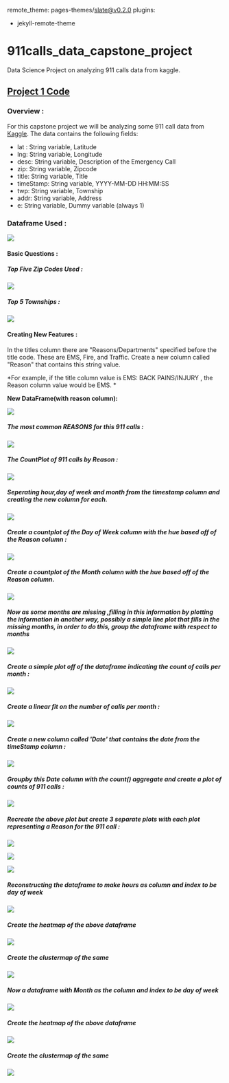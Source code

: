 remote_theme: pages-themes/slate@v0.2.0
plugins:
- jekyll-remote-theme
# 911calls_data_capstone_project
Data Science Project on analyzing 911 calls data from kaggle.

## [Project 1 Code](https://github.com/TatyaVichu/911calls_data_capstone_project/blob/main/01-911%20Calls%20Data%20Capstone%20Project.ipynb)

### Overview :  

For this capstone project we will be analyzing some 911 call data from [Kaggle](https://www.kaggle.com/). The data contains the following fields:

<ul>
<li>lat : String variable, Latitude</li>
<li>lng: String variable, Longitude</li>
<li>desc: String variable, Description of the Emergency Call</li>
<li>zip: String variable, Zipcode</li>
<li>title: String variable, Title</li>
<li>timeStamp: String variable, YYYY-MM-DD HH:MM:SS</li>
<li>twp: String variable, Township</li>
<li>addr: String variable, Address</li>
<li>e: String variable, Dummy variable (always 1)</li>
</ul>

### Dataframe Used : 

![](Images/2022-09-05_07-54.jpg)

#### Basic Questions :

##### Top Five Zip Codes Used : 

![](Images/5%20Zip.jpg)

##### Top 5 Townships : 

![](Images/5%20Townships.jpg)

#### Creating New Features :

In the titles column there are "Reasons/Departments" specified before the title code. These are EMS, Fire, and Traffic. Create a new column called "Reason" that contains this string value.

*For example, if the title column value is EMS: BACK PAINS/INJURY , the Reason column value would be EMS. *

<b>New DataFrame(with reason column):</b>

![](Images/ReasonDF.png)

##### The most common REASONS for this 911 calls : 

![](Images/CommonReason.png)

##### The CountPlot of 911 calls by Reason :

![](Images/countplotreason.png)

##### Seperating hour,day of week and month from the timestamp column and creating the new column for each.

![](Images/day_month.png)

##### Create a countplot of the Day of Week column with the hue based off of the Reason column : 

![](Images/CountPlot_DOW.png)

##### Create a countplot of the Month column with the hue based off of the Reason column.

![](Images/CountPlot_Month.png)

##### Now as some months are missing ,filling in this information by plotting the information in another way, possibly a simple line plot that fills in the missing months, in order to do this, group the dataframe with respect to months

![](Images/GroupByMonthDF.png)

##### Create a simple plot off of the dataframe indicating the count of calls per month : 

![](Images/Line_PlotMonth.png)

##### Create a linear fit on the number of calls per month : 

![](Images/LinearFitMonth.png)

##### Create a new column called 'Date' that contains the date from the timeStamp column :

![](Images/date)

##### Groupby this Date column with the count() aggregate and create a plot of counts of 911 calls : 

![](Images/Plot1.png)

##### Recreate the above plot but create 3 separate plots with each plot representing a Reason for the 911 call :

![](Images/Plot2.png)

![](Images/Plot3.png)

![](Images/Plot4.png)

##### Reconstructing the dataframe to make hours as column and index to be day of week

![](Images/Plot5.png)

##### Create the heatmap of the above dataframe

![](Images/Plot6.png)

##### Create the clustermap of the same

![](Images/Plot7.png)

##### Now a dataframe with Month as the column and index to be day of week

![](Images/Plot8.png)

##### Create the heatmap of the above dataframe

![](Images/Plot9.png)

##### Create the clustermap of the same

![](Images/Plot10.png)

